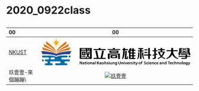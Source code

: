 # 2020_0922class
##
|     00      |     00     |
|:----|:----:|
|[NKUST](https://www.nkust.edu.tw/)|![NKUST](Nkust.png "第一校區")|
|  玖壹壹-來個蹦蹦\‭ | [![玖壹壹](https://img.youtube.com/vi/R2V9sHAlLuQ/0.jpg)](https://www.youtube.com/watch?v=R2V9sHAlLuQ)|


####
#####
###### 
